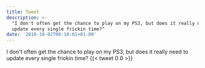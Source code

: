 ```yaml
---
title: Tweet
description: >-
  "I don't often get the chance to play on my PS3, but does it really need to
  update every single frickin time?"
date: '2010-10-02T08:10:01+01:00'
---
```

I don't often get the chance to play on my PS3, but does it really need to update every single frickin time?
      {{< tweet 0 0 >}}
    
